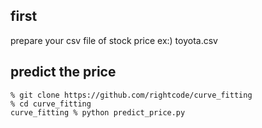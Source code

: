 ## first
prepare your csv file of stock price
ex:) toyota.csv

## predict the price

```
% git clone https://github.com/rightcode/curve_fitting
% cd curve_fitting
curve_fitting % python predict_price.py
```